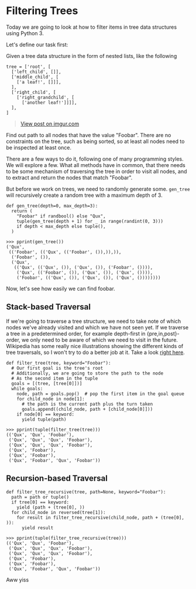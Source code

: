 # Filtering Trees
Today we are going to look at how to filter items in tree data structures using
Python 3.

Let's define our task first:

Given a tree data structure in the form of nested lists, like the following

```
tree = ['root', [
  ['left_child', []],
  ['middle_child', [
    ['a leaf!', []]],
  ],
  ['right_child', [
    ['right_grandchild', [
      ['another leaf!']]]],
  ],
]
```

<blockquote class="imgur-embed-pub" lang="en" data-id="3XdcPdv"><a href="//imgur.com/3XdcPdv">View post on imgur.com</a></blockquote><script async src="//s.imgur.com/min/embed.js" charset="utf-8"></script>

Find out path to all nodes that have the value "Foobar". There are no
constraints on the tree, such as being sorted, so at least all nodes need to be
inspected at least once.

There are a few ways to do it, following one of many programming styles. We will
explore a few. What all methods have in common, that there needs to be some
mechanism of traversing the tree in order to visit all nodes, and to extract and
return the nodes that match "Foobar".

But before we work on trees, we need to randomly generate some. `gen_tree` will
recursively create a random tree with a maximum depth of 3.

```
def gen_tree(depth=0, max_depth=3):
  return (
    "Foobar" if randbool() else "Qux",
    tuple(gen_tree(depth + 1) for _ in range(randint(0, 3)))
    if depth < max_depth else tuple(),
  )
```

```
>>> pprint(gen_tree())
('Qux',
 (('Foobar', (('Qux', (('Foobar', ()),)),)),
  ('Foobar', ()),
  ('Qux',
   (('Qux', (('Qux', ()), ('Qux', ()), ('Foobar', ()))),
    ('Qux', (('Foobar', ()), ('Qux', ()), ('Qux', ()))),
    ('Foobar', (('Qux', ()), ('Qux', ()), ('Qux', ())))))))
```

Now, let's see how easily we can find foobar.

## Stack-based Traversal

If we're going to traverse a tree structure, we need to take note of which nodes
we've already visited and which we have not seen yet. If we traverse a tree in a
predetermined order, for example depth-first in {pre,in,post}-order, we only
need to be aware of which we need to visit in the future. Wikipedia has some
really nice illustrations showing the different kinds of tree traversals, so I
won't try to do a better job at it. Take a look [right
here](https://en.wikipedia.org/wiki/Tree_traversal#Depth-first).

```
def filter_tree(tree, keyword="Foobar"):
  # Our first goal is the tree's root
  # Additionally, we are going to store the path to the node
  # As the second item in the tuple
  goals = [(tree, [tree[0]])]
  while goals:
    node, path = goals.pop()  # pop the first item in the goal queue
    for child_node in node[1]:
      # the path is the current path plus the turn taken
      goals.append((child_node, path + [child_node[0]]))
    if node[0] == keyword:
      yield tuple(path)
```

```
>>> pprint(tuple(filter_tree(tree)))
(('Qux', 'Qux', 'Foobar'),
 ('Qux', 'Qux', 'Qux', 'Foobar'),
 ('Qux', 'Qux', 'Qux', 'Foobar'),
 ('Qux', 'Foobar'),
 ('Qux', 'Foobar'),
 ('Qux', 'Foobar', 'Qux', 'Foobar'))
```

## Recursion-based Traversal


```
def filter_tree_recursive(tree, path=None, keyword="Foobar"):
  path = path or tuple()
  if tree[0] == keyword:
    yield (path + (tree[0], ))
  for child_node in reversed(tree[1]):
    for result in filter_tree_recursive(child_node, path + (tree[0], )):
      yield result
```

```
>>> pprint(tuple(filter_tree_recursive(tree)))
(('Qux', 'Qux', 'Foobar'),
 ('Qux', 'Qux', 'Qux', 'Foobar'),
 ('Qux', 'Qux', 'Qux', 'Foobar'),
 ('Qux', 'Foobar'),
 ('Qux', 'Foobar'),
 ('Qux', 'Foobar', 'Qux', 'Foobar'))
```


Aww yiss
